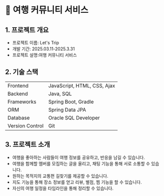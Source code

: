 # 🧳 여행 커뮤니티 서비스

## 1. 프로젝트 개요
  - 프로젝트 이름: Let's Trip
  - 개발 기간: 2025.03.11-2025.3.31
  - 프로젝트 설명:여행 커뮤니티 서비스
## 2. 기술 스택
<table>
	<tr><td>Frontend</td><td>JavaScript, HTML, CSS, Ajax</td></tr>
  <tr><td>Backend</td><td>Java, SQL</td></tr>
	<tr><td>Frameworks</td><td>Spring Boot, Gradle</td></tr>
	<tr><td>ORM</td><td>Spring Data JPA</td></tr>
	<tr><td>Database</td><td>Oracle SQL Developer</td></tr>
	<tr><td>Version Control</td><td>Git</td></tr>
</table>

## 3. 프로젝트 소개

  - 여행을 좋아하는 사람들이 여행 정보를 공유하고, 반응을 남길 수 있습니다.
  - 여행을 함께할 멤버를 모집하는 글을 올리고, 채팅 기능을 통해 서로 소통할 수 있습니다.
  - 원하는 목적지의 교통편 길찾기를 제공할 수 있습니다. 
  - 지도 기능을 통해 장소 정보를 얻고 리뷰, 별점, 찜 기능을 할 수 있습니다.
  - 자신의 여행 일정을 타임라인을 통해 정리할 수 있습니다.



